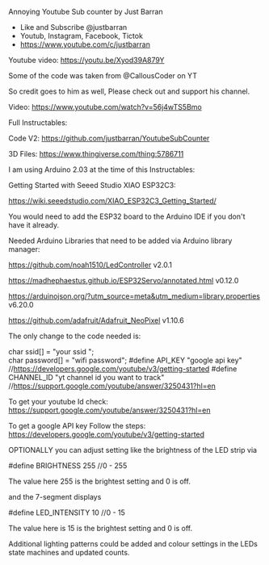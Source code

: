 Annoying Youtube Sub counter by Just Barran
* Like and Subscribe @justbarran 
* Youtub, Instagram, Facebook, Tictok 
* https://www.youtube.com/c/justbarran

Youtube video: https://youtu.be/Xyod39A879Y

Some of the code was taken from @CallousCoder on YT

So credit goes to him as well, Please check out and support his channel.

Video: https://www.youtube.com/watch?v=56j4wTS5Bmo

Full Instructables: 

Code V2: https://github.com/justbarran/YoutubeSubCounter

3D Files: https://www.thingiverse.com/thing:5786711

I am using Arduino 2.03 at the time of this Instructables:

Getting Started with Seeed Studio XIAO ESP32C3: 

https://wiki.seeedstudio.com/XIAO_ESP32C3_Getting_Started/

You would need to add the ESP32 board to the Arduino IDE if you don't have it already. 

Needed Arduino Libraries that need to be added via Arduino library manager: 

https://github.com/noah1510/LedController  v2.0.1

https://madhephaestus.github.io/ESP32Servo/annotated.html v0.12.0 

https://arduinojson.org/?utm_source=meta&utm_medium=library.properties v6.20.0 

 https://github.com/adafruit/Adafruit_NeoPixel v1.10.6 



The only change to the code needed is:

char ssid[] = "your ssid ";     
char password[] = "wifi password";
#define API_KEY "google api key" //https://developers.google.com/youtube/v3/getting-started
#define CHANNEL_ID "yt channel id you want to track"  //https://support.google.com/youtube/answer/3250431?hl=en


To get your youtube Id check: https://support.google.com/youtube/answer/3250431?hl=en

To get a google API key Follow the steps: https://developers.google.com/youtube/v3/getting-started

OPTIONALLY you can adjust setting like the brightness of the LED strip via

#define BRIGHTNESS  255 //0 - 255

The value here 255 is the brightest setting and 0 is off.

and the 7-segment displays 

#define LED_INTENSITY 10 //0 - 15

The value here is 15 is the brightest setting and 0 is off. 

Additional lighting patterns could be added and colour settings in the LEDs state machines and updated counts.
